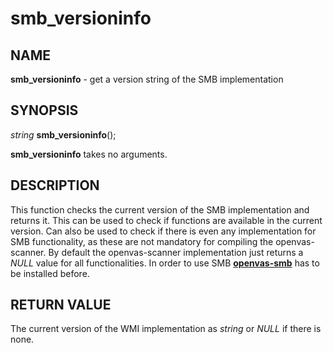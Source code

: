# smb_versioninfo

## NAME

**smb_versioninfo** - get a version string of the SMB implementation

## SYNOPSIS

*string* **smb_versioninfo**();

**smb_versioninfo** takes no arguments.

## DESCRIPTION

This function checks the current version of the SMB implementation and returns it. This can be used to check if functions are available in the current version. Can also be used to check if there is even any implementation for SMB functionality, as these are not mandatory for compiling the openvas-scanner. By default the openvas-scanner implementation just returns a *NULL* value for all functionalities. In order to use SMB **[openvas-smb](https://github.com/greenbone/openvas-smb)** has to be installed before.

## RETURN VALUE

The current version of the WMI implementation as *string* or *NULL* if there is none.
